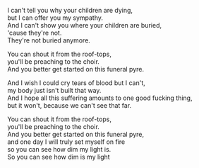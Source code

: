 I can't tell you why your children are dying,  
but I can offer you my sympathy.  
And I can't show you where your children are buried,  
'cause they're not.  
They're not buried anymore.

You can shout it from the roof-tops,  
you'll be preaching to the choir.  
And you better get started on this funeral pyre.

And I wish I could cry tears of blood but I can't,  
my body just isn't built that way.  
And I hope all this suffering amounts to one good fucking thing,  
but it won't, because we can't see that far.

You can shout it from the roof-tops,  
you'll be preaching to the choir.  
And you better get started on this funeral pyre,  
and one day I will truly set myself on fire  
so you can see how dim my light is.  
So you can see how dim is my light